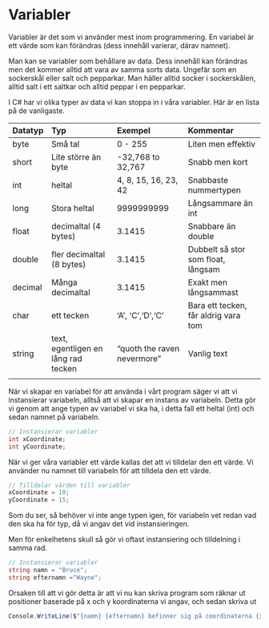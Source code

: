 # Variabler

Variabler är det som vi använder mest inom programmering. En variabel är ett värde som kan förändras (dess innehåll varierar, därav namnet).

Man kan se variabler som behållare av data. Dess innehåll kan förändras men det kommer alltid att vara av samma sorts data. Ungefär som en sockerskål eller salt och pepparkar. Man häller alltid socker i sockerskålen, alltid salt i ett saltkar och alltid peppar i en pepparkar.

I C# har vi olika typer av data vi kan stoppa in i våra variabler. Här är en lista på de vanligaste.

| Datatyp | Typ                                 | Exempel                     | Kommentar                            |
| :------- | :----------------------------------- | :--------------------------- | :------------------------------------ |
| byte    | Små tal                             | 0 - 255                     | Liten men effektiv                   |
| short   | Lite större än byte                 | -32,768 to 32,767           | Snabb men kort                       |
| int     | heltal                              | 4, 8, 15, 16, 23, 42        | Snabbaste nummertypen                |
| long    | Stora heltal                        | 9999999999                  | Långsammare än int                   |
| float   | decimaltal (4 bytes)                | 3.1415                      | Snabbare än double                   |
| double  | fler decimaltal (8 bytes)           | 3.1415                      | Dubbelt så stor som float, långsam   |
| decimal | Många decimaltal                    | 3.1415                      | Exakt men långsammast                |
| char    | ett tecken                          | ‘A’, ‘C’,‘D’,‘C’            | Bara ett tecken, får aldrig vara tom |
| string  | text, egentligen en lång rad tecken | “quoth the raven nevermore” | Vanlig text                          |
|         |                                     |                             |                                      |

När vi skapar en variabel för att använda i vårt program säger vi att vi instansierar variabeln, alltså att vi skapar en instans av variabeln. Detta gör vi genom att ange typen av variabel vi ska ha, i detta fall ett heltal (int) och sedan namnet på variabeln.

```cs 
// Instansierar variabler
int xCoordinate;
int yCoordinate;
```

När vi ger våra variabler ett värde kallas det att vi tilldelar den ett värde. Vi använder nu namnet till variabeln för att tilldela den ett värde.
```cs 
// Tilldelar värden till variabler
xCoordinate = 10;
yCoordinate = 15;
```

Som du ser, så behöver vi inte ange typen igen, för variabeln vet redan vad den ska ha för typ, då vi angav det vid instansieringen.

Men för enkelhetens skull så gör vi oftast instansiering och tilldelning i samma rad.
```cs 
// Instansierar variabler
string namn = "Bruce";
string efternamn ="Wayne";
```

Orsaken till att vi gör detta är att vi nu kan skriva program som räknar ut positioner baserade på x och y koordinaterna vi angav, och sedan skriva ut

```cs
Console.WriteLine($"{namn} {efternamn} befinner sig på coordinaterna {xCoordinate},{yCoordinate}")
```